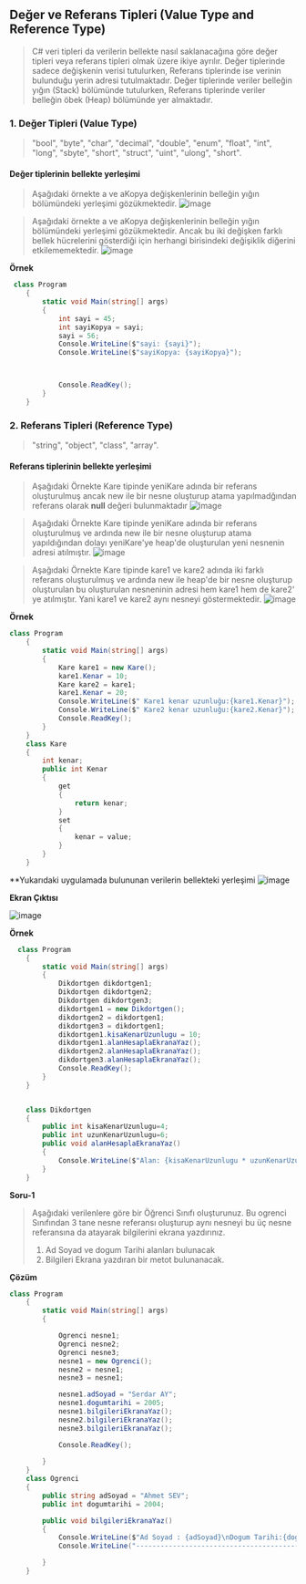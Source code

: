 ## Değer ve Referans Tipleri (Value Type and Reference Type) ##
>  C# veri tipleri da verilerin bellekte nasıl saklanacağına göre değer tipleri veya referans tipleri olmak üzere ikiye ayrılır.
>  Değer tiplerinde sadece  değişkenin verisi tutulurken, Referans tiplerinde ise  verinin  bulunduğu yerin adresi tutulmaktadır.
>  Değer tiplerinde veriler belleğin yığın (Stack) bölümünde tutulurken, Referans tiplerinde veriler belleğin öbek (Heap) bölümünde yer almaktadır.

### 1. Değer Tipleri (Value Type) ###

> "bool", "byte", "char", "decimal", "double", "enum", "float", "int", "long", "sbyte", "short", "struct", "uint", "ulong", "short".

#### Değer tiplerinin bellekte yerleşimi ####
> Aşağıdaki örnekte a ve aKopya değişkenlerinin belleğin yığın bölümündeki yerleşimi gözükmektedir.
![image](https://user-images.githubusercontent.com/28144917/142982944-01a5bcde-ca89-4b7f-b770-3a9509963d6f.png)

> Aşağıdaki örnekte a ve aKopya değişkenlerinin belleğin yığın bölümündeki yerleşimi gözükmektedir. Ancak bu iki değişken farklı bellek hücrelerini gösterdiği için herhangi birisindeki değişiklik diğerini etkilememektedir.
![image](https://user-images.githubusercontent.com/28144917/142983245-f1b2b212-c7d4-4e96-a7f5-765a906cea1b.png)

**Örnek**
```csharp
 class Program
    {
        static void Main(string[] args)
        {
            int sayi = 45;
            int sayiKopya = sayi;
            sayi = 56;
            Console.WriteLine($"sayi: {sayi}");
            Console.WriteLine($"sayiKopya: {sayiKopya}");



            Console.ReadKey();
        }
    }
```
### 2. Referans Tipleri (Reference Type) ###

>  "string", "object", "class",  "array".

#### Referans tiplerinin bellekte yerleşimi ####
>Aşağıdaki Örnekte Kare tipinde yeniKare adında bir referans oluşturulmuş ancak new ile bir nesne oluşturup atama yapılmadğından referans olarak **null** değeri bulunmaktadır
![image](https://user-images.githubusercontent.com/28144917/142981838-565fef99-894b-4b87-8ad5-4fee1ef22310.png)

>Aşağıdaki Örnekte Kare tipinde yeniKare adında bir referans oluşturulmuş ve ardında  new ile bir nesne oluşturup atama yapıldığından dolayı yeniKare'ye  heap'de oluşturulan yeni nesnenin adresi atılmıştır.
![image](https://user-images.githubusercontent.com/28144917/142982203-62079f19-7a0f-4b3e-b9f3-b546757244e1.png)

>Aşağıdaki Örnekte Kare tipinde kare1 ve kare2  adında iki farklı referans oluşturulmuş ve ardında  new ile heap'de bir nesne oluşturup oluşturulan bu oluşturulan nesneninin adresi hem kare1 hem de kare2' ye atılmıştır. Yani kare1 ve kare2 aynı nesneyi göstermektedir. 
![image](https://user-images.githubusercontent.com/28144917/142982345-33cae51a-ae10-419e-8f61-32f7a74e4e0c.png)

**Örnek**
```csharp
class Program
    {
        static void Main(string[] args)
        {
            Kare kare1 = new Kare();
            kare1.Kenar = 10;
            Kare kare2 = kare1;
            kare1.Kenar = 20;
            Console.WriteLine($" Kare1 kenar uzunluğu:{kare1.Kenar}");
            Console.WriteLine($" Kare2 kenar uzunluğu:{kare2.Kenar}");
            Console.ReadKey();
        }
    }
    class Kare
    {
        int kenar;
        public int Kenar
        {
            get
            {
                return kenar;
            }
            set
            {
                kenar = value;
            }
        }
    }
```
**Yukarıdaki uygulamada bulununan verilerin bellekteki yerleşimi
![image](https://user-images.githubusercontent.com/28144917/142995271-8c115a0e-f4be-437a-b644-c7d264a6d007.png)

**Ekran Çıktısı**

![image](https://user-images.githubusercontent.com/28144917/142995378-a21f7bda-d6d4-4b4b-a591-62821383864f.png)

**Örnek**
```csharp
  class Program
    {
        static void Main(string[] args)
        {
            Dikdortgen dikdortgen1;
            Dikdortgen dikdortgen2;
            Dikdortgen dikdortgen3;
            dikdortgen1 = new Dikdortgen();
            dikdortgen2 = dikdortgen1;
            dikdortgen3 = dikdortgen1;
            dikdortgen1.kisaKenarUzunlugu = 10;
            dikdortgen1.alanHesaplaEkranaYaz();
            dikdortgen2.alanHesaplaEkranaYaz();
            dikdortgen3.alanHesaplaEkranaYaz();
            Console.ReadKey();
        }
    }


    class Dikdortgen
    {
        public int kisaKenarUzunlugu=4;
        public int uzunKenarUzunlugu=6;
        public void alanHesaplaEkranaYaz()
        {
            Console.WriteLine($"Alan: {kisaKenarUzunlugu * uzunKenarUzunlugu}");
        }
    }
```

**Soru-1**

> Aşağıdaki verilenlere göre bir Öğrenci Sınıfı oluşturunuz. Bu ogrenci Sınıfından 3 tane nesne referansı oluşturup aynı nesneyi bu üç nesne referansına da atayarak bilgilerini ekrana yazdırınız.
> 1. Ad Soyad ve dogum Tarihi alanları bulunacak
> 2. Bilgileri Ekrana yazdıran bir metot  bulunanacak.

**Çözüm**

```csharp
class Program
    {
        static void Main(string[] args)
        {

            Ogrenci nesne1;
            Ogrenci nesne2;
            Ogrenci nesne3;
            nesne1 = new Ogrenci();
            nesne2 = nesne1;
            nesne3 = nesne1;

            nesne1.adSoyad = "Serdar AY";
            nesne1.dogumtarihi = 2005;
            nesne1.bilgileriEkranaYaz();
            nesne2.bilgileriEkranaYaz();
            nesne3.bilgileriEkranaYaz();

            Console.ReadKey();
            
        }
    }
    class Ogrenci
    {
        public string adSoyad = "Ahmet SEV";
        public int dogumtarihi = 2004;

        public void bilgileriEkranaYaz()
        {
            Console.WriteLine($"Ad Soyad : {adSoyad}\nDogum Tarihi:{dogumtarihi}");
            Console.WriteLine("--------------------------------------------------");

        }
    }
   
```
